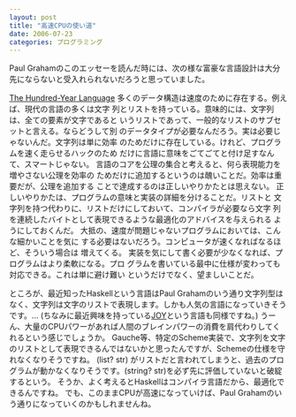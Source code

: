 ```yaml
---
layout: post
title: "高速CPUの使い道"
date: 2006-07-23
categories: プログラミング
---
```

Paul Grahamのこのエッセーを読んだ時には、次の様な富豪な言語設計は大分先にならないと受入れられないだろうと思っていました。

 [The Hundred-Year Language](http://www.shiro.dreamhost.com/scheme/trans/hundred-j.html)
 多くのデータ構造は速度のために存在する。例えば、現代の言語の多くは文字
 列とリストを持っている。意味的には、文字列は、全ての要素が文字であると
 いうリストであって、一般的なリストのサブセットと言える。ならどうして別
 のデータタイプが必要なんだろう。実は必要じゃないんだ。文字列は単に効率
 のためだけに存在している。けれど、プログラムを速く走らせるハックのため
 だけに言語に意味をごてごてと付け足すなんて、スマートじゃない。
 言語のコアを公理の集合と考えると、何ら表現能力を増やさない公理を効率の
 ためだけに追加するというのは醜いことだ。効率は重要だが、公理を追加する
 ことで達成するのは正しいやりかたとは思えない。
 正しいやりかたは、プログラムの意味と実装の詳細を分けることだ。リストと
 文字列を持つ代わりに、リストだけにしておいて、コンパイラが必要なら文字
 列を連続したバイトとして表現できるような最適化のアドバイスを与えられる
 ようにしておくんだ。
 大抵の、速度が問題じゃないプログラムにおいては、こんな細かいことを気に
 する必要はないだろう。コンピュータが速くなればなるほど、そういう場合は
 増えてくる。
 実装を気にして書く必要が少なくなれば、プログラムはより柔軟になる。プロ
 グラムを書いている最中に仕様が変わっても対応できる。これは単に避け難い
 というだけでなく、望ましいことだ。

ところが、最近知ったHaskellという言語はPaul Grahamのいう通り文字列型はなく、文字列は文字のリストで表現します。しかも人気の言語になっていきそうです。...
(ちなみに最近興味を持っている[JOY](http://www.latrobe.edu.au/philosophy/phimvt/joy/forth-joy.html)という言語も同様ですね。)
うーん、大量のCPUパワーがあれば人間のブレインパワーの消費を肩代わりしてくれるという感じでしょうか。
Gauche等、特定のScheme実装で、文字列を文字のリストとして表現できるんではないかと思ったんですが、Schemeの仕様を守れなくなりそうですね。
(list? str) がリストだと言われてしまうと、過去のプログラムが動かなくなりそうです。(string? str)を必ず先に評価していないと破綻するという。
そうか、よく考えるとHaskellはコンパイラ言語だから、最適化できるんですね。
でも、このままCPUが高速になっていけば、Paul Grahamのいう通りになっていくのかもしれませんね。

